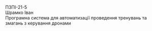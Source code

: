 ПЗПІ-21-5 \
Шрамко Іван \
Програмна система для автоматизації проведення тренувань та змагань з керування дронами
